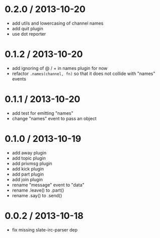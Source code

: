 
0.2.0 / 2013-10-20 
==================

 * add utils and lowercasing of channel names
 * add quit plugin
 * use dot reporter

0.1.2 / 2013-10-20 
==================

 * add ignoring of @ / + in names plugin for now
 * refactor `.names(channel, fn)` so that it does not collide with "names" events

0.1.1 / 2013-10-20 
==================

 * add test for emitting "names"
 * change "names" event to pass an object

0.1.0 / 2013-10-19 
==================

 * add away plugin
 * add topic plugin
 * add privmsg plugin
 * add kick plugin
 * add part plugin
 * add join plugin
 * rename "message" event to "data"
 * rename .leave() to .part()
 * rename .say() to .send()

0.0.2 / 2013-10-18 
==================

 * fix missing slate-irc-parser dep
